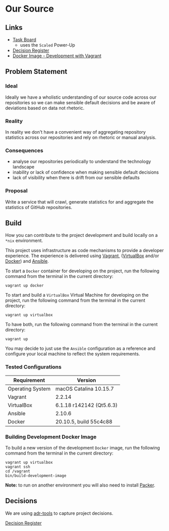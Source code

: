 # Our Source

## Links

* [Task Board](https://trello.com/b/DuSRWbBH/)
  * uses the `Scaled` Power-Up
* [Decision Register](documentation/decisions)
* [Docker Image - Development with Vagrant](https://hub.docker.com/repository/docker/svanosselaer/our-source-development)

## Problem Statement

### Ideal

Ideally we have a wholistic understanding of our source code across our repositories so we can make sensible default decisions and be aware of deviations based on data not rhetoric.

### Reality

In reality we don't have a convenient way of aggregating repository statistics across our repositories and rely on rhetoric or manual analysis.

### Consequences

* analyse our repositories periodically to understand the technology landscape
* inability or lack of confidence when making sensible default decisions
* lack of visibility when there is drift from our sensible defaults

### Proposal

Write a service that will crawl, generate statistics for and aggregate the statistics of GitHub repositories.

## Build

How you can contribute to the project development and build locally on a `*nix` environment.

This project uses infrastructure as code mechanisms to provide a developer experience. The experience is delivered using [Vagrant](https://www.vagrantup.com), ([VirtualBox](https://www.virtualbox.org) and/or [Docker](https://www.docker.com)) and [Ansible](https://github.com/ansible/ansible).

To start a `Docker` container for developing on the project, run the following command from the terminal in the current directory:

```
vagrant up docker
```

To start and build a `VirtualBox` Virtual Machine for developing on the project, run the following command from the terminal in the current directory:

```
vagrant up virtualbox
```

To have both, run the following command from the terminal in the current directory:

```
vagrant up
```

You may decide to just use the `Ansible` configuration as a reference and configure your local machine to reflect the system requirements.

### Tested Configurations

| Requirement | Version |
|--|--|
| Operating System | macOS Catalina 10.15.7  |
| Vagrant | 2.2.14 |
| VirtualBox | 6.1.18 r142142 (Qt5.6.3) |
| Ansible | 2.10.6 |
| Docker | 20.10.5, build 55c4c88 |

### Building Development Docker Image

To build a new version of the development `Docker` image, run the following command from the terminal in the current directory:

```
vagrant up virtualbox
vagrant ssh
cd /vagrant
bin/build-development-image
```

**Note:** to run on another environment you will also need to install [Packer](https://www.packer.io).

## Decisions

We are using [adr-tools](https://github.com/npryce/adr-tools) to capture project decisions.

[Decision Register](documentation/decisions)

